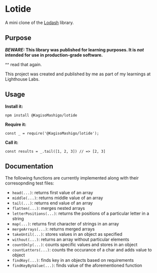 # Lotide

A mini clone of the [Lodash](https://lodash.com) library.

## Purpose

**_BEWARE:_ This library was published for learning purposes. It is _not_ intended for use in production-grade software.**

^^ read that again.

This project was created and published by me as part of my learnings at Lighthouse Labs. 

## Usage

**Install it:**

`npm install @KagisoMashigo/lotide`

**Require it:**

`const _ = require('@KagisoMashigo/lotide');`

**Call it:**

`const results = _.tail([1, 2, 3]) // => [2, 3]`

## Documentation

The following functions are currently implemented along with their corresopnding test files:

* `head(...)`: returns first value of an array
* `middle(...)`: returns middle value of an array
* `tail(...)`: returns end value of an array
* `flatten(...)`: merges nested arrays
* `letterPositions(...)`: returns the positions of a particular letter in a string
* `map(...)`: returns first character of strings in an array
* `mergeArrays(...)`: returns merged arrays
* `takeUntil(...)`: stores values in an object as specified
* `without(...)`: returns an array without particular elements
* `countOnly(...)`: counts specific values and stores in an object
* `countLetters(...)`: counts the occurance of a char and adds value to object
* `findKey(...)`: finds key in an objects based on requirements
* `findKeyByValue(...)`: finds value of the aforementioned function





